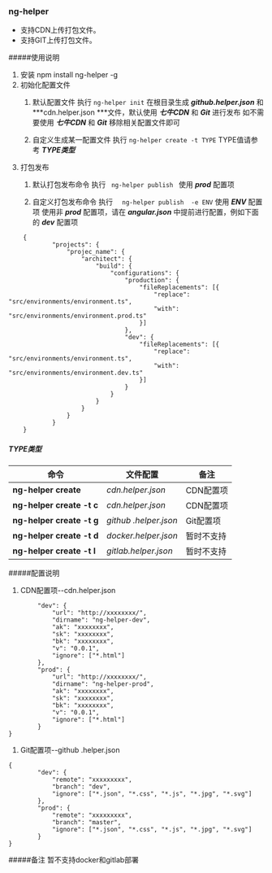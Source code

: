 ### ng-helper

- 支持CDN上传打包文件。
- 支持GIT上传打包文件。

#####使用说明
1. 安装
    npm install ng-helper -g
1. 初始化配置文件
	1. 默认配置文件
	执行  ` ng-helper init `
	 在根目录生成 ***github.helper.json*** 和  ***cdn.helper.json ***文件，默认使用 ***七牛CDN***  和 ***Git*** 进行发布
	 如不需要使用 ***七牛CDN***  和 ***Git***  移除相关配置文件即可
	 
	1. 自定义生成某一配置文件
	执行  ` ng-helper create -t TYPE `
	TYPE值请参考 ***TYPE类型***
1. 打包发布
	1. 默认打包发布命令
	执行  `  ng-helper publish  `
	使用 ***prod*** 配置项
	
	1. 自定义打包发布命令
	执行  `  ng-helper publish  -e ENV`
	使用 ***ENV*** 配置项
	使用非 ***prod*** 配置项，请在 ***angular.json***  中提前进行配置，例如下面的 ***dev***  配置项
```
    {
    		"projects": {
    			"projec_name": {
    				"architect": {
    					"build": {
    						"configurations": {
    							"production": {
    								"fileReplacements": [{
    									"replace": "src/environments/environment.ts",
    									"with": "src/environments/environment.prod.ts"
    								}]
    							},
    							"dev": {
    								"fileReplacements": [{
    									"replace": "src/environments/environment.ts",
    									"with": "src/environments/environment.dev.ts"
    								}]
    							}
    						}
    					}
    				}
    			}
    		}
    }
```

##### TYPE类型
| **命令**  |**文件配置**   |**备注**   |
| ------------ | ------------ | ------------ |
| **ng-helper create**  |  *cdn.helper.json* | CDN配置项  |
| **ng-helper create -t c**  | *cdn.helper.json*   | CDN配置项 |
| **ng-helper create -t g**  | *github .helper.json*   | Git配置项  |
| **ng-helper create -t d**  | *docker.helper.json*   | 暂时不支持  |
| **ng-helper create -t l**  | *gitlab.helper.json*   | 暂时不支持  |
#####配置说明
1. CDN配置项--cdn.helper.json
```{
		"dev": {
			"url": "http://xxxxxxxx/",
			"dirname": "ng-helper-dev",
			"ak": "xxxxxxxx",
			"sk": "xxxxxxxx",
			"bk": "xxxxxxxx",
			"v": "0.0.1",
			"ignore": ["*.html"]
		},
		"prod": {
			"url": "http://xxxxxxxx/",
			"dirname": "ng-helper-prod",
			"ak": "xxxxxxxx",
			"sk": "xxxxxxxx",
			"bk": "xxxxxxxx",
			"v": "0.0.1",
			"ignore": ["*.html"]
		}
}
```
1. Git配置项--github .helper.json
```
{
		"dev": {
			"remote": "xxxxxxxxx",
			"branch": "dev",
			"ignore": ["*.json", "*.css", "*.js", "*.jpg", "*.svg"]
		},
		"prod": {
			"remote": "xxxxxxxxx",
			"branch": "master",
			"ignore": ["*.json", "*.css", "*.js", "*.jpg", "*.svg"]
		}
}
```

#####备注
暂不支持docker和gitlab部署